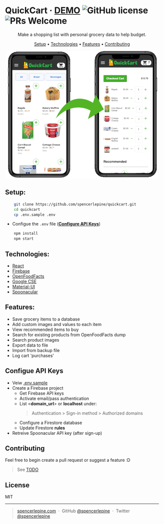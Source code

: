 # QuickCart &middot; [DEMO](https://grocery-client-sl.herokuapp.com/) ![GitHub license](https://img.shields.io/badge/license-MIT-blue.svg) ![PRs Welcome](https://img.shields.io/badge/PRs-welcome-brightgreen.svg)

<p align="center">Make a shopping list with personal grocery data to help budget.</p>

<p align="center">
  <a href="#setup">Setup</a>  •
	<a href="#technologies">Technologies</a> •
  <a href="#features">Features</a> •
  <a href="#contributing">Contributing</a>
</p>

<div style="text-align:center"><img src="./src/images/demo_small.png" alt="QuickCart Screenshot"/></div>

## Setup:
```sh
    git clone https://github.com/spencerlepine/quickcart.git
    cd quickcart
    cp .env.sample .env
```
- Configue the ```.env``` file (**[Configure API Keys](<#configure api keys>)**)
```sh
    npm install
    npm start
```

## Technologies:
- [React](https://reactjs.org/)
- [Firebase](https://firebase.google.com/)
- [OpenFoodFacts](https://world.openfoodfacts.org)
- [Google CSE](https://cse.google.com)
- [Material-UI](https://material-ui.com/)
- [Spoonacular](https://spoonacular.com/food-api/docs)

## Features:
- Save grocery items to a database
- Add custom images and values to each item
- View recommended items to buy
- Search for existing products from OpenFoodFacts dump
- Search product images
- Export data to file
- Import from backup file
- Log cart 'purchases'

## Configue API Keys
- Veiw [.env.sample](./LICENSE)
- Create a Firebase project
  - Get Firebase API keys
  - Activate email/pass authentication
  - List <__domain_url__> or __localhost__ under:
    > Authentication > Sign-in method > Authorized domains
  - Configure a Firestore database
  - Update Firestore **rules**
- Retreive Spoonacular API key (after sign-up)

## Contributing

Feel free to begin create a pull request or suggest a feature :D
> See [TODO](./todo.txt)

## License

MIT

---

> [spencerlepine.com](https://www.spencerlepine.com) &nbsp;&middot;&nbsp; GitHub [@spencerlepine](https://github.com/spencerlepine) &nbsp;&middot;&nbsp; Twitter [@spencerlepine](http://twitter.com/spencerlepine)